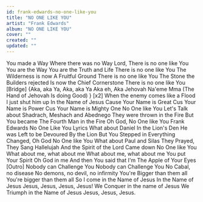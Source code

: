 ```yaml
---
id: frank-edwards-no-one-like-you
title: "NO ONE LIKE YOU"
artist: "Frank Edwards"
album: "NO ONE LIKE YOU"
cover: ""
created: ""
updated: ""
---
```


You made a Way
Where there was no Way
Lord, There is no one like You
You are the Way
You are the Truth and Life
There is no one like You
The Wilderness is now
A Fruitful Ground
There is no one like You
The Stone the Builders rejected
Is now the Chief Cornerstone
There is no one like You
[Bridge]
{Aka, aka Ya, Aka, aka Ya
Aka eh, Aka Jehovah
Na'eme Mma
(The Hand of Jehovah
Is doing Good) } [x2]
When the enemy comes like a Flood
I just shut him up
In the Name of Jesus
Cause Your Name is Great
Cus Your Name is Power
Cus Your Name is Mighty One
No One like You
Let's Talk about
Shadrach, Meshach and Abednego
They were thrown in the Fire
But You became
The Fourth Man in the Fire
Oh God, No One like You
Frank Edwards  No One Like You Lyrics
What about Daniel
In the Lion's Den
He was Left to be Devoured
By the Lion
But You Stepped in
Everything Changed, Oh God
No One like You
What about Paul and Silas
They Prayed,
They Sang Hallelujah
And the Spirit of the Lord
Came down
No One like You
What about me, what about me
What about me, what about me
You put Your Spirit
Oh God in me
And then You said that I'm
The Apple of Your Eyes
[Outro]
Nobody can Challenge You
Nobody can Challenge You
No Cabal, no disease
No demons, no devil, no infirmity
You're Bigger than them all
You're bigger than them all
So I come in the Name of Jesus
In the Name of Jesus
Jesus, Jesus, Jesus, Jesus!
We Conquer in the name of Jesus
We Triumph in the Name of Jesus
Jesus, Jesus, Jesus.